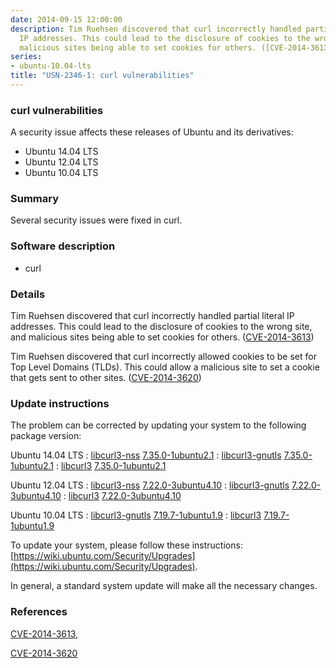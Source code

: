 ```yaml
---
date: 2014-09-15 12:00:00
description: Tim Ruehsen discovered that curl incorrectly handled partial literal
  IP addresses. This could lead to the disclosure of cookies to the wrong site, and
  malicious sites being able to set cookies for others. ([CVE-2014-3613](http://people.ubuntu.com/~ubuntu-security/cve/CVE-2014-3613))
series:
- ubuntu-10.04-lts
title: "USN-2346-1: curl vulnerabilities"
---
```



### curl vulnerabilities

A security issue affects these releases of Ubuntu and its derivatives:

* Ubuntu 14.04 LTS
* Ubuntu 12.04 LTS
* Ubuntu 10.04 LTS

### Summary

Several security issues were fixed in curl. 

### Software description

* curl 

### Details

Tim Ruehsen discovered that curl incorrectly handled partial literal IP addresses. This could lead to the disclosure of cookies to the wrong site, and malicious sites being able to set cookies for others. ([CVE-2014-3613](http://people.ubuntu.com/~ubuntu-security/cve/CVE-2014-3613))

Tim Ruehsen discovered that curl incorrectly allowed cookies to be set for Top Level Domains (TLDs). This could allow a malicious site to set a cookie that gets sent to other sites. ([CVE-2014-3620](http://people.ubuntu.com/~ubuntu-security/cve/CVE-2014-3620)) 

### Update instructions

The problem can be corrected by updating your system to the following package version:

Ubuntu 14.04 LTS
 : [libcurl3-nss](https://launchpad.net/ubuntu/+source/curl) <span> [7.35.0-1ubuntu2.1](https://launchpad.net/ubuntu/+source/curl/7.35.0-1ubuntu2.1) </span> 
 : [libcurl3-gnutls](https://launchpad.net/ubuntu/+source/curl) <span> [7.35.0-1ubuntu2.1](https://launchpad.net/ubuntu/+source/curl/7.35.0-1ubuntu2.1) </span> 
 : [libcurl3](https://launchpad.net/ubuntu/+source/curl) <span> [7.35.0-1ubuntu2.1](https://launchpad.net/ubuntu/+source/curl/7.35.0-1ubuntu2.1) </span> 

Ubuntu 12.04 LTS
 : [libcurl3-nss](https://launchpad.net/ubuntu/+source/curl) <span> [7.22.0-3ubuntu4.10](https://launchpad.net/ubuntu/+source/curl/7.22.0-3ubuntu4.10) </span> 
 : [libcurl3-gnutls](https://launchpad.net/ubuntu/+source/curl) <span> [7.22.0-3ubuntu4.10](https://launchpad.net/ubuntu/+source/curl/7.22.0-3ubuntu4.10) </span> 
 : [libcurl3](https://launchpad.net/ubuntu/+source/curl) <span> [7.22.0-3ubuntu4.10](https://launchpad.net/ubuntu/+source/curl/7.22.0-3ubuntu4.10) </span> 

Ubuntu 10.04 LTS
 : [libcurl3-gnutls](https://launchpad.net/ubuntu/+source/curl) <span> [7.19.7-1ubuntu1.9](https://launchpad.net/ubuntu/+source/curl/7.19.7-1ubuntu1.9) </span> 
 : [libcurl3](https://launchpad.net/ubuntu/+source/curl) <span> [7.19.7-1ubuntu1.9](https://launchpad.net/ubuntu/+source/curl/7.19.7-1ubuntu1.9) </span> 

To update your system, please follow these instructions: [https://wiki.ubuntu.com/Security/Upgrades](https://wiki.ubuntu.com/Security/Upgrades).

In general, a standard system update will make all the necessary changes. 

### References

 
 [CVE-2014-3613](http://people.ubuntu.com/~ubuntu-security/cve/CVE-2014-3613), 

 [CVE-2014-3620](http://people.ubuntu.com/~ubuntu-security/cve/CVE-2014-3620)